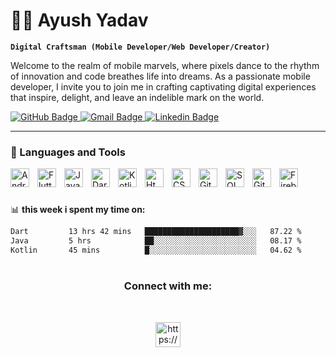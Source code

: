# 🏄‍♂️ Ayush Yadav

**`Digital Craftsman (Mobile Developer/Web Developer/Creator)`**

Welcome to the realm of mobile marvels, where pixels dance to the rhythm of innovation and code breathes life into dreams. As a passionate mobile developer, I invite you to join me in crafting captivating digital experiences that inspire, delight, and leave an indelible mark on the world.

   <p align="left">
      <a href="https://github.com/ayush21cpu" title="Don't think me as stupid just because i am givng github link inside github (that is to increase profile view counts...😜)" target="_blank">
  <img src="https://img.shields.io/badge/-@ayush21cup-%23181717?style=flat&logo=github" alt="GitHub Badge">
</a>
<a href="mailto:ayush784490@gmail.com" target="_blank">
  <img src="https://img.shields.io/badge/-ayush784490@gmail.com-c14438?style=flat&logo=Gmail&logoColor=white&link=mailto:ayush784490@gmail.com" alt="Gmail Badge">
</a>
<a href="https://www.linkedin.com/in/21-ayush-yadav" target="_blank">
  <img src="https://img.shields.io/badge/-@ayushYadav-blue?style=flat&logo=Linkedin&logoColor=white&link=https://www.linkedin.com/in/21-ayush-yadav" alt="Linkedin Badge">
</a>
   </p>

---

### 🧰 Languages and Tools     

<img align="left" alt="Android Studio" width="30px" style="padding-right:10px;" src="https://cdn-icons-png.flaticon.com/128/518/518705.png"/>
<img align="left" alt="Flutter" width="30px" style="padding-right:10px;"src="https://cdn.iconscout.com/icon/free/png-512/free-flutter-2038877-1720090.png?f=webp&w=512"/>
<img align="left" alt="Java" width="30px" style="padding-right:10px;" src="https://cdn.jsdelivr.net/gh/devicons/devicon/icons/java/java-original.svg"/>
<img align="left" alt="Dart" width="30px" style="padding-right:10px;"
src="https://uxwing.com/wp-content/themes/uxwing/download/brands-and-social-media/dart-programming-language-icon.png"/>
<img align="left" alt="Kotlin" width="30px" style="padding-right:10px;"src="https://cdn.iconscout.com/icon/free/png-512/free-kotlin-2038873-1720086.png?f=webp&w=512" />
<img align="left" alt="Html" width="30px" style="padding-right:10px;"src="https://cdn-icons-png.flaticon.com/128/5968/5968267.png"/>
<img align="left" alt="CSS" width="30px" style="padding-right:10px;" src="https://cdn-icons-png.flaticon.com/128/5968/5968242.png"/>
<img align="left" alt="Git" width="30px" style="padding-right:10px;"src="https://cdn-icons-png.flaticon.com/128/11518/11518876.png"/>
<img align="left" alt="SQL" width="30px" style="padding-right:10px;" src="https://cdn-icons-png.flaticon.com/128/4248/4248443.png"/>
<img align="left" alt="GitHub" width="30px" style="padding-right:10px;" src="https://cdn-icons-png.flaticon.com/128/11104/11104255.png"/>
<img align="left" alt="Firebase" width="30px" style="padding-right:10px;" src="https://cdn.iconscout.com/icon/free/png-512/free-firebase-3521427-2944871.png?f=webp&w=512"/>

<br />

#

📊 **this week i spent my time on:**
<!--START_SECTION:waka-->

```txt
Dart         13 hrs 42 mins   █████████████████████▓░░░   87.22 %
Java         5 hrs            ██░░░░░░░░░░░░░░░░░░░░░░░   08.17 %
Kotlin       45 mins          █░░░░░░░░░░░░░░░░░░░░░░░░   04.62 %
```

<!--END_SECTION:waka-->

#
</p>
<h3 align="center">Connect with me:</h3><br>
<p align="center">
<a href="https://www.linkedin.com/in/21-ayush-yadav" target="blank"><img align="center" src="https://cdn.iconscout.com/icon/free/png-512/free-linkedin-186-675769.png?f=webp&w=512" alt="https://www.linkedin.com/in/21-ayush-yadav" height="40" width="40" /></a>
</p>
